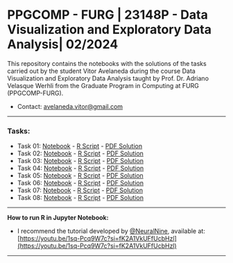 # PPGCOMP - FURG | 23148P - Data Visualization and Exploratory Data Analysis| 02/2024
This repository contains the notebooks with the solutions of the tasks carried out by the student Vitor Avelaneda during the course Data Visualization and Exploratory Data Analysis taught by Prof. Dr. Adriano Velasque Werhli from the Graduate Program in Computing at FURG (PPGCOMP-FURG).

* Contact: avelaneda.vitor@gmail.com

---------------------------------------------------------------------------------------------------------------

### Tasks:
- Task 01: [Notebook]() - [R Script]() - [PDF Solution]()
- Task 02: [Notebook](./tasks/task-02/171666_task02.ipynb) - [R Script](./tasks/task-02/171666_task02.R) - [PDF Solution](./tasks/task-02/171666_task02.pdf)
- Task 03: [Notebook](./tasks/task-03/171666_task03.ipynb) - [R Script](./tasks/task-03/171666_task03.R) - [PDF Solution](./tasks/task-03/171666_task03.pdf)
- Task 04: [Notebook](./tasks/task-04/171666_task04.ipynb) - [R Script](./tasks/task-04/171666_task04.R) - [PDF Solution](./tasks/task-04/171666_task04.pdf)
- Task 05: [Notebook](./tasks/task-05/171666_task05.ipynb) - [R Script](./tasks/task-05/171666_task05.R) - [PDF Solution](./tasks/task-05/171666_task05.pdf)
- Task 06: [Notebook](./tasks/task-06/171666_task06.ipynb) - [R Script](./tasks/task-06/171666_task06.R) - [PDF Solution](./tasks/task-06/171666_task06.pdf)
- Task 07: [Notebook](./tasks/task-07/171666_task07.ipynb) - [R Script](./tasks/task-07/171666_task07.R) - [PDF Solution](./tasks/task-07/171666_task07.pdf)
- Task 08: [Notebook](./tasks/task-08/171666_task08.ipynb) - [R Script](./tasks/task-08/171666_task08.R) - [PDF Solution](./tasks/task-08/171666_task08.pdf)


---------------------------------------------------------------------------------------------------------------
**How to run R in Jupyter Notebook:**

* I recommend the tutorial developed by [@NeuralNine](https://github.com/NeuralNine), available at: [https://youtu.be/1sq-Pcq9W7c?si=fK2A1VkUFfUcbHzl](https://youtu.be/1sq-Pcq9W7c?si=fK2A1VkUFfUcbHzl)

---------------------------------------------------------------------------------------------------------------
